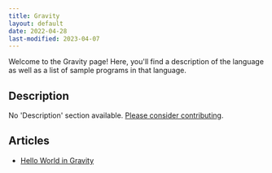 ```yaml
---
title: Gravity
layout: default
date: 2022-04-28
last-modified: 2023-04-07
---
```


Welcome to the Gravity page! Here, you'll find a description of the language as well as a list of sample programs in that language.

## Description

No 'Description' section available. [Please consider contributing](https://github.com/TheRenegadeCoder/sample-programs-website).

## Articles

- [Hello World in Gravity](https://sampleprograms.io/projects/hello-world/gravity)
